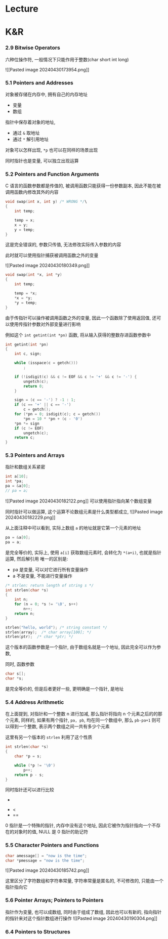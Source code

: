 # Lecture



# K&R

### 2.9 Bitwise Operators
六种位操作符, 一般情况下只能作用于整数(char short int long)

![[Pasted image 20240430173954.png]]


### 5.1 Pointers and Addresses
对象被存储在内存中, 拥有自己的内存地址
- 变量
- 数组

指针中保存着对象的地址, 
- 通过 `&` 取地址
- 通过 `*` 解引用地址

对象可以怎样出现, `*p` 也可以在同样的场景出现

同时指针也是变量, 
可以独立出现运算

### 5.2 Pointers and Function Arguments
C 语言的函数参数都是传值的, 被调用函数只能获得一份参数副本, 因此不能在被调用函数内修改其外的内容
```c
void swap(int x, int y) /* WRONG */\
{
	int temp;

	temp = x;
	x = y;
	y = temp;
}
```
这是完全错误的, 参数只传值, 无法修改实际传入参数的内容

此时就可以使用指针捕获被调用函数之外的变量

![[Pasted image 20240430180349.png]]
```c
void swap(int *x, int *y)
{
	int temp;

	temp = *x;
	*x = *y;
	*y = temp;
}
```

由于传指针可以操作被调用函数之外的变量, 因此一个函数除了使用返回值, 还可以使用传指针参数对外部变量进行影响

例如这个 `int getint(int *pn)` 函数, 将从输入获得的整数存进函数参数中
```c
int getint(int *pn)
{
	int c, sign;

	while (isspace(c = getch()))
		;

	if (!isdigit(c) && c != EOF && c != '+' && c != '-') {
		ungetch(c);
		return 0;
	}

	sign = (c == '-') ? -1 : 1;
	if (c == '+' || c == '-')
		c = getch();
	for (*pn = 0; isdigit(c); c = getch()) 
		*pn = 10 * *pn + (c - '0')
	*pn *= sign
	if (c != EOF)
		ungetch(c);
	return c;
}
```

### 5.3 Pointers and Arrays
指针和数组关系紧密
```c
int a[10];
int *pa;
pa = &a[0];
// pa = a;
```
![[Pasted image 20240430182122.png]]
可以使用指针指向某个数组变量

同时指针可以做运算, 这个运算不论数组元素是什么类型都成立, 
![[Pasted image 20240430182229.png]]

从上面注释中可以看到, 实际上数组 `a` 的地址就是它第一个元素的地址
```c
pa = &a[0];
pa = a;
```
是完全等价的, 实际上, 使用 `a[i]` 获取数组元素时, 会转化为 `*(a+i)`, 也就是指针运算, 然后解引用
唯一的区别是:
- pa 是变量, 可以对它进行所有变量操作
- a 不是变量, 不能进行变量操作

```c
/* strlen: return length of string s */  
int strlen(char *s)  
{
	int n;  
	for (n = 0; *s != '\0', s++)  
		n++;  
	return n;  
}

strlen("hello, world"); /* string constant */  
strlen(array);  /* char array[100]; */  
strlen(ptr);  /* char *ptr; */
```
这个版本的函数参数是一个指针, 由于数组名就是一个地址, 因此完全可以作为参数, 

同时, 函数参数
```c
char s[];
char *s;
```
是完全等价的, 但是后者更好一些, 更明确是一个指针, 是地址


### 5.4 Address Arithmetic
在上面提到, 对指针和一个整数 n 进行加减, 那么指针将指向 n 个元素之后的的那个元素, 
同样的, 如果有两个指针, `pa, pb`, 均在同一个数组中, 那么 `pb-pa+1` 则可以得到一个整数, 表示两个数组之间一共有多少个元素

这里有另一个版本的 `strlen` 利用了这个性质
```c
int strlen(char *s)
{
	char *p = s;

	while (*p != '\0')
		p++;
	return p - s;
}
```

同时指针还可以进行比较
- >
- <
- ==

0 指针是一个特殊的指针, 内存中没有这个地址, 因此它被作为指针指向一个不存在的对象时的值, NULL 是 0 指针的助记符

### 5.5 Character Pointers and Functions
```c
char amessage[] = "now is the time";
char *pmessage = "now is the time";
```
![[Pasted image 20240430185742.png]]

这里区分了字符数组和字符串常量, 
字符串常量是匿名的, 不可修改的, 只能由一个指针指向它


### 5.6 Pointer Arrays; Pointers to Pointers
指针作为变量, 也可以成数组, 
同时由于组成了数组, 因此也可以有新的, 指向指针的指针来对这个指针数组进行操作
![[Pasted image 20240430190304.png]]


### 6.4 Pointers to Structures
